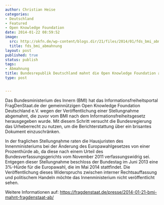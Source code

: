 ```yaml
---
author: Christian Heise
categories:
- Deutschland
- Featured
- Open Knowledge Foundation
date: 2014-01-22 08:59:52
image:
  src: http://okfn.de/wp-content/blogs.dir/21/files/2014/01/fds_bmi_abmahnung.png
  title: fds_bmi_abmahnung
layout: post
published: true
status: publish
tags:
- Abmahnung
title: Bundesrepublik Deutschland mahnt die Open Knowledge Foundation ab
type: post


---
```


Das Bundesministerium des Innern (BMI) hat das Informationsfreiheitsportal FragDenStaat.de der gemeinnützigen Open Knowledge Foundation Deutschland e.V. wegen der Veröffentlichung einer Stellungnahme abgemahnt, die zuvor vom BMI nach dem Informationsfreiheitsgesetz herausgegeben wurde. Mit diesem Schritt versucht die Bundesregierung das Urheberrecht zu nutzen, um die Berichterstattung über ein brisantes Dokument einzuschränken.

In der fraglichen Stellungnahme raten die Hausjuristen des Innenministeriums bei der Änderung des Europawahlgesetzes von einer Prozenthürde ab, da diese nach einem Urteil des Bundesverfassungsgerichts vom November 2011 verfassungswidrig sei. Entgegen dieser Stellungnahme beschloss der Bundestag im Juni 2013 eine 3%-Hürde für die Europawahl, die im Mai 2014 stattfindet. Die Veröffentlichung dieses Widerspruchs zwischen interner Rechtsauffassung und politischem Handeln möchte das Innenministerium nicht veröffentlicht sehen.

Weitere Informationen auf: <https://fragdenstaat.de/presse/2014-01-21-bmi-mahnt-fragdenstaat-ab/>